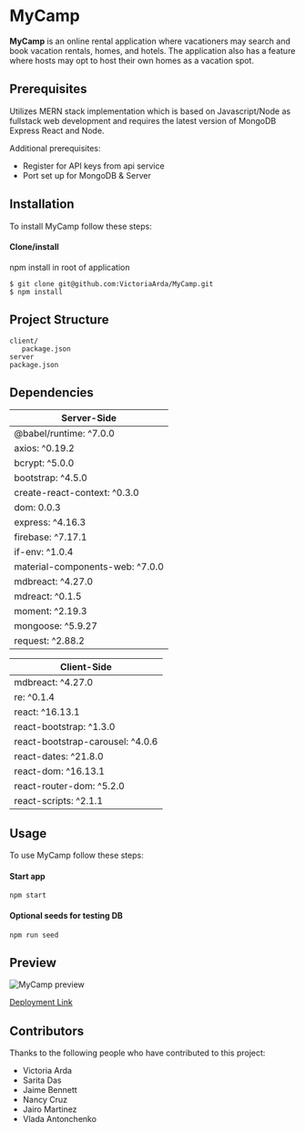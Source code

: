 # MyCamp

**MyCamp** is an online rental application where vacationers may search and book vacation rentals, homes, and hotels. The application also has a feature where hosts may opt to host their own homes as a vacation spot.

## Prerequisites

Utilizes MERN stack implementation which is based on Javascript/Node as fullstack web development and requires the latest version of MongoDB Express React and Node.

Additional prerequisites:

* Register for API keys from api service 
* Port set up for MongoDB & Server

## Installation

To install MyCamp follow these steps:

#### Clone/install

npm install in root of application

```
$ git clone git@github.com:VictoriaArda/MyCamp.git
$ npm install
```
## Project Structure

```
client/
   package.json
server
package.json
```

## Dependencies

| Server-Side   
| ------------- 
|   @babel/runtime: ^7.0.0
|   axios: ^0.19.2
|   bcrypt: ^5.0.0
|   bootstrap: ^4.5.0
|   create-react-context: ^0.3.0
|   dom: 0.0.3
|   express: ^4.16.3
|   firebase: ^7.17.1
|   if-env: ^1.0.4
|   material-components-web: ^7.0.0
|   mdbreact: ^4.27.0
|   mdreact: ^0.1.5
|   moment: ^2.19.3 
|   mongoose: ^5.9.27
|   request: ^2.88.2 

| Client-Side  
| ------------- 
|   mdbreact: ^4.27.0
|   re: ^0.1.4
|   react: ^16.13.1
|   react-bootstrap: ^1.3.0
|   react-bootstrap-carousel: ^4.0.6
|   react-dates: ^21.8.0
|   react-dom: ^16.13.1
|   react-router-dom: ^5.2.0
|   react-scripts: ^2.1.1

## Usage
To use MyCamp follow these steps:

#### Start app
```
npm start
```
#### Optional seeds for testing DB
```
npm run seed
```

## Preview

![MyCamp preview](http://url/a.png)

[Deployment Link](http://a.com)

## Contributors

Thanks to the following people who have contributed to this project:

* Victoria Arda
* Sarita Das
* Jaime Bennett
* Nancy Cruz
* Jairo Martinez
* Vlada Antonchenko
